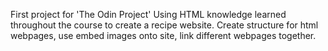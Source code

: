 First project for 'The Odin Project'
Using HTML knowledge learned throughout the course to create a recipe website.
Create structure for html webpages, use embed images onto site, link different webpages together.